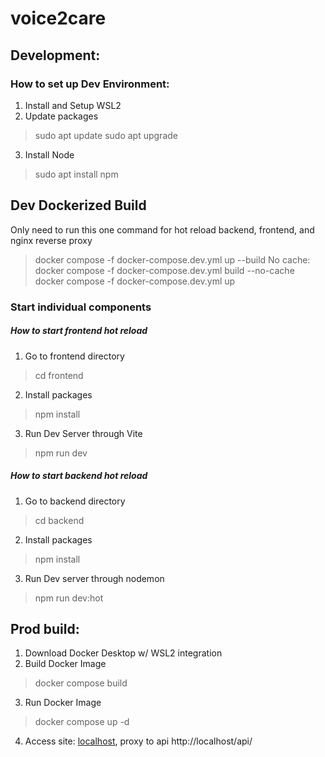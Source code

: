 # voice2care

## Development: 
### How to set up Dev Environment:
1. Install and Setup WSL2
2. Update packages
> sudo apt update
> sudo apt upgrade
3. Install Node
> sudo apt install npm

## Dev Dockerized Build
Only need to run this one command for hot reload backend, frontend, and nginx reverse proxy
> docker compose -f docker-compose.dev.yml up --build
No cache:
> docker compose -f docker-compose.dev.yml build --no-cache
> docker compose -f docker-compose.dev.yml up


### Start individual components
##### How to start frontend hot reload
1. Go to frontend directory
> cd frontend
2. Install packages
> npm install
3. Run Dev Server through Vite
> npm run dev

##### How to start backend hot reload
1. Go to backend directory
> cd backend
2. Install packages
> npm install
3. Run Dev server through nodemon
> npm run dev:hot


## Prod build:
1. Download Docker Desktop w/ WSL2 integration
2. Build Docker Image
> docker compose build
3. Run Docker Image
> docker compose up -d
4. Access site: [localhost](http://localhost/), proxy to api http://localhost/api/